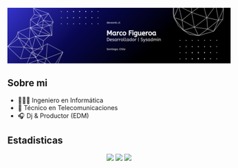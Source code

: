 ![banner](images/banner.png)
## Sobre mi
- 👨🏻‍💻 Ingeniero en Informática
- 📡 Técnico en Telecomunicaciones
- 🎧 Dj & Productor (EDM)
## Estadisticas
<div align="center">
  <img src="https://github-readme-stats.vercel.app/api?username=mfigueroa&theme=tokyonight&show_icons=true&hide_border=true&count_private=true" />
  <img src="https://github-readme-streak-stats.herokuapp.com/?user=mfigueroa&theme=tokyonight&hide_border=true" />
  <img src="https://github-readme-stats.vercel.app/api/top-langs/?username=mfigueroa&theme=tokyonight&show_icons=true&hide_border=true&layout=compact" />  
</div>